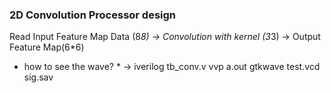 ### 2D Convolution Processor design ###
Read Input Feature Map Data (8*8) -> Convolution with kernel (3*3) -> Output Feature Map(6*6) 

* how to see the wave? *
->
iverilog tb_conv.v
vvp a.out
gtkwave test.vcd sig.sav
